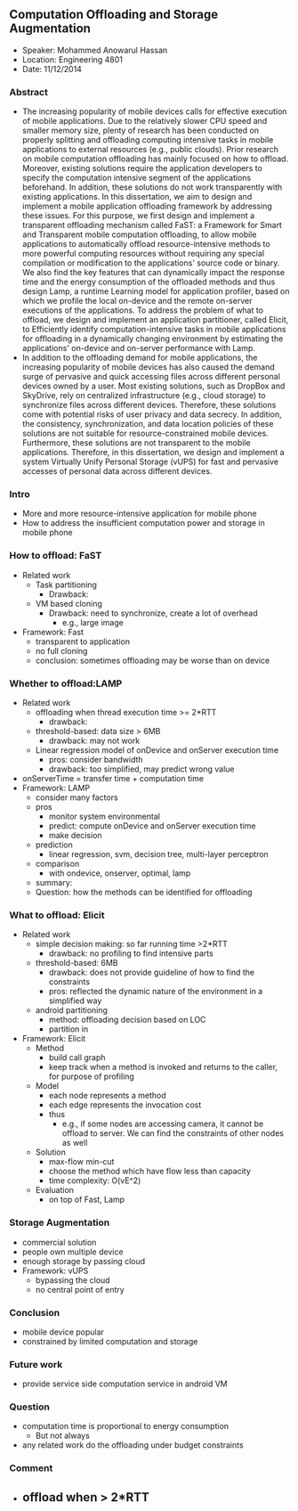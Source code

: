 ## Computation Offloading and Storage Augmentation

- Speaker: Mohammed Anowarul Hassan
- Location: Engineering 4801
- Date: 11/12/2014

### Abstract
- The increasing popularity of mobile devices calls for effective execution of mobile applications. Due to the relatively slower CPU speed and smaller memory size, plenty of research has been conducted on properly splitting and offloading computing intensive tasks in mobile applications to external resources (e.g., public clouds). Prior research on mobile computation offloading has mainly focused on how to offload. Moreover, existing solutions require the application developers to specify the computation intensive segment of the applications beforehand. In addition, these solutions do not work transparently with existing applications. In this dissertation, we aim to design and implement a mobile application offloading framework by addressing these issues. For this purpose, we first design and implement a transparent offloading mechanism called FaST: a Framework for Smart and Transparent mobile computation offloading, to allow mobile applications to automatically offload resource-intensive methods to more powerful computing resources without requiring any special compilation or modification to the applications' source code or binary. We also find the key features that can dynamically impact the response time and the energy consumption of the offloaded methods and thus design Lamp, a runtime Learning model for application profiler, based on which we profile the local on-device and the remote on-server executions of the applications. To address the problem of what to offload, we design and implement an application partitioner, called Elicit, to Efficiently identify computation-intensive tasks in mobile applications for offloading in a dynamically changing environment by estimating the applications' on-device and on-server performance with Lamp.
- In addition to the offloading demand for mobile applications, the increasing popularity of mobile devices has also caused the demand surge of pervasive and quick accessing files across different personal devices owned by a user. Most existing solutions, such as DropBox and SkyDrive, rely on centralized infrastructure (e.g., cloud storage) to synchronize files across different devices. Therefore, these solutions come with potential risks of user privacy and data secrecy. In addition, the consistency, synchronization, and data location policies of these solutions are not suitable for resource-constrained mobile devices. Furthermore, these solutions are not transparent to the mobile applications. Therefore, in this dissertation, we design and implement a system Virtually Unify Personal Storage (vUPS) for fast and pervasive accesses of personal data across different devices.


### Intro
- More and more resource-intensive application for mobile phone
- How to address the insufficient computation power and storage in mobile phone

### How to offload: FaST
- Related work
	- Task partitioning
		- Drawback: 
	- VM based cloning
		- Drawback: need to synchronize, create a lot of overhead
			- e.g., large image
- Framework: Fast
	- transparent to application
	- no full cloning
	- conclusion: sometimes offloading may be worse than on device
	

### Whether to offload:LAMP
- Related work
	- offloading when thread execution time >= 2*RTT
		- drawback: 
	- threshold-based: data size > 6MB
		- drawback: may not work
	- Linear regression model of onDevice and onServer execution time
		- pros: consider bandwidth
		- drawback: too simplified, may predict wrong value
- onServerTime = transfer time + computation time
- Framework: LAMP
	- consider many factors
	- pros
		- monitor system environmental
		- predict: compute onDevice and onServer execution time 
		- make decision 
	- prediction
		- linear regression, svm, decision tree, multi-layer perceptron
	- comparison
		- with ondevice, onserver, optimal, lamp
	- summary: 
	- Question: how the methods can be identified for offloading

### What to offload: Elicit
- Related work
	- simple decision making: so far running time >2*RTT
		- drawback: no profiling to find intensive parts
	- threshold-based: 6MB
		- drawback: does not provide guideline of how to find the constraints
		- pros: reflected the dynamic nature of the environment in a simplified way
	- android partitioning	
		- method: offloading decision based on LOC
		- partition in 
- Framework: Elicit
	- Method
		- build call graph
		- keep track when a method is invoked and returns to the caller, for purpose of profiling
	- Model
		- each node represents a method
		- each edge represents the invocation cost
		- thus
			- e.g., if some nodes are accessing camera, it cannot be offload to server. We can find the constraints of other nodes as well
	- Solution
		- max-flow min-cut
		- choose the method which have flow less than capacity
		- time complexity: O(vE^2)
	- Evaluation
		- on top of Fast, Lamp


### Storage Augmentation
- commercial solution
- people own multiple device
- enough storage by passing cloud 
- Framework: vUPS
	- bypassing the cloud
	- no central point of entry

### Conclusion
- mobile device popular
- constrained by limited computation and storage

### Future work
- provide service side computation service in android VM

### Question
- computation time is proportional to energy consumption
	- But not always
- any related work do the offloading under budget constraints
	
### Comment
- offload when > 2*RTT
	- 